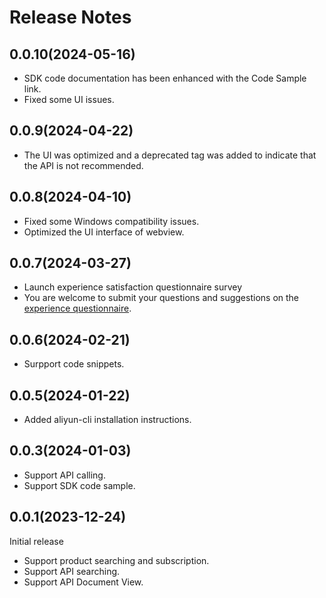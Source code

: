 # Release Notes

## 0.0.10(2024-05-16)

- SDK code documentation has been enhanced with the Code Sample link.
- Fixed some UI issues.

## 0.0.9(2024-04-22)

- The UI was optimized and a deprecated tag was added to indicate that the API is not recommended.

## 0.0.8(2024-04-10)

- Fixed some Windows compatibility issues.
- Optimized the UI interface of webview.

## 0.0.7(2024-03-27)

- Launch experience satisfaction questionnaire survey
- You are welcome to submit your questions and suggestions on the [experience questionnaire](https://g.alicdn.com/aes/tracker-survey-preview/0.0.13/survey.html?pid=fePxMy&id=3486).

## 0.0.6(2024-02-21)

- Surpport code snippets.

## 0.0.5(2024-01-22)

- Added aliyun-cli installation instructions.

## 0.0.3(2024-01-03)

- Support API calling.
- Support SDK code sample.

## 0.0.1(2023-12-24)

Initial release

- Support product searching and subscription.
- Support API searching.
- Support API Document View.
